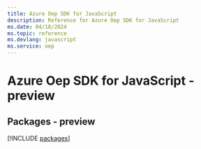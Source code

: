 ```yaml
---
title: Azure Oep SDK for JavaScript
description: Reference for Azure Oep SDK for JavaScript
ms.date: 04/18/2024
ms.topic: reference
ms.devlang: javascript
ms.service: oep
---
```

# Azure Oep SDK for JavaScript - preview
## Packages - preview
[!INCLUDE [packages](oep-index.md)]